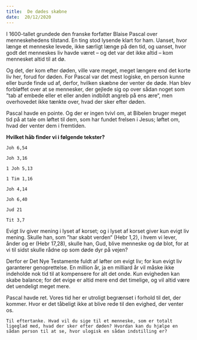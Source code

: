 ```yaml
---
title:  De dødes skæbne
date:  20/12/2020
---
```


I 1600-tallet grundede den franske forfatter Blaise Pascal over menneskehedens tilstand. En ting stod lysende klart for ham. Uanset, hvor længe et menneske levede, ikke særligt længe på den tid, og uanset, hvor godt det menneskes liv havde været – og det var det ikke altid – kom mennesket altid til at dø.

Og det, der kom efter døden, ville vare meget, meget længere end det korte liv her, forud for døden. For Pascal var det mest logiske, en person kunne eller burde finde ud af, derfor, hvilken skæbne der venter de døde. Han blev forbløffet over at se mennesker, der gejlede sig op over sådan noget som ”tab af embede eller et eller anden indbildt angreb på ens ære“, men overhovedet ikke tænkte over, hvad der sker efter døden.

Pascal havde en pointe. Og der er ingen tvivl om, at Bibelen bruger meget tid på at tale om løftet til dem, som har fundet frelsen i Jesus; løftet om, hvad der venter dem i fremtiden.

**Hvilket håb finder vi i følgende tekster?**

`Joh 6,54`

`Joh 3,16`

`1 Joh 5,13`

`1 Tim 1,16`

`Joh 4,14`

`Joh 6,40`

`Jud 21`

`Tit 3,7`

Evigt liv giver mening i lyset af korset; og i lyset af korset giver kun evigt liv mening. Skulle han, som ”har skabt verden“ (Hebr 1,2), i hvem vi lever, ånder og er (Hebr 17,28), skulle han, Gud, blive menneske og dø blot, for at vi til sidst skulle rådne op som døde dyr på vejen?

Derfor er Det Nye Testamente fuldt af løfter om evigt liv; for kun evigt liv garanterer genoprettelse. En million år, ja en milliard år vil måske ikke indeholde nok tid til at kompensere for alt det onde. Kun evigheden kan skabe balance; for det evige er altid mere end det timelige, og vil altid være det uendeligt meget mere.

Pascal havde ret. Vores tid her er utroligt begrænset i forhold til det, der kommer. Hvor er det tåbeligt ikke at blive rede til den evighed, der venter os.

`Til eftertanke. Hvad vil du sige til et menneske, som er totalt ligeglad med, hvad der sker efter døden? Hvordan kan du hjælpe en sådan person til at se, hvor ulogisk en sådan indstilling er?`